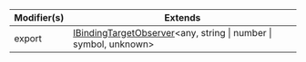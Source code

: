 | Modifier(s)                            | Extends                                    |
|----------------------------------------|--------------------------------------------|
| export | [IBindingTargetObserver](/runtime/interface/observation/ibindingtargetobserver.md)&lt;any, string &#124; number &#124; symbol, unknown&gt; |